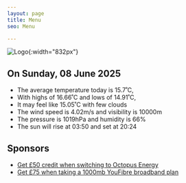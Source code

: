 ```yaml
---
layout: page
title: Menu
seo: Menu

---
```


![Logo](/images/logo.jpg){:width="832px"}

<!-- weather_marker starts -->
## On Sunday, 08 June 2025

- The average temperature today is 15.7˚C,
- With highs of 16.66˚C and lows of 14.91˚C,
- It may feel like 15.05˚C with few clouds
- The wind speed is 4.02m/s and visibility is 10000m
- The pressure is 1019hPa and humidity is 66%
- The sun will rise at 03:50 and set at 20:24

<!-- weather_marker ends -->

## Sponsors

- [Get £50 credit when switching to Octopus Energy](https://bit.ly/3oD1nnS)
- [Get £75 when taking a 1000mb YouFibre broadband plan](https://aklam.io/91zWhU?)
